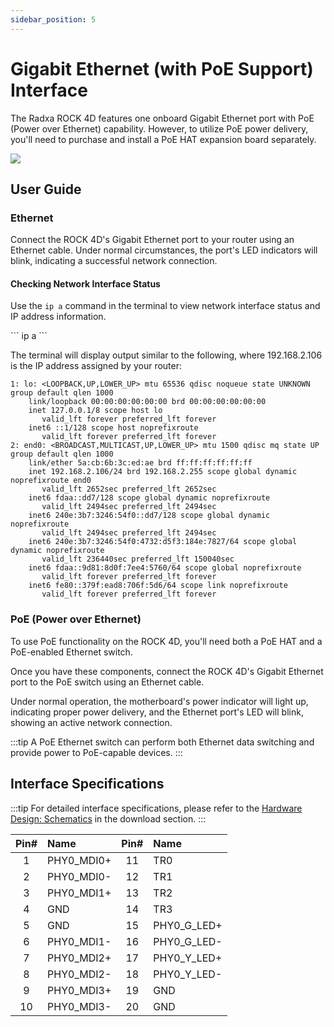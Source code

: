 ```yaml
---
sidebar_position: 5
---
```


# Gigabit Ethernet (with PoE Support) Interface

The Radxa ROCK 4D features one onboard Gigabit Ethernet port with PoE (Power over Ethernet) capability. However, to utilize PoE power delivery, you'll need to purchase and install a PoE HAT expansion board separately.

<div style={{textAlign: 'center'}}>
  <img src="/img/rock4/4d/rock4d-ethernet.webp" style={{width: '100%', maxWidth: '1200px'}} />
</div>

## User Guide

### Ethernet

Connect the ROCK 4D's Gigabit Ethernet port to your router using an Ethernet cable. Under normal circumstances, the port's LED indicators will blink, indicating a successful network connection.

#### Checking Network Interface Status

Use the `ip a` command in the terminal to view network interface status and IP address information.

<NewCodeBlock tip="radxa@radxa-4d$" type="device">
```
ip a
```
</NewCodeBlock>

The terminal will display output similar to the following, where 192.168.2.106 is the IP address assigned by your router:

```
1: lo: <LOOPBACK,UP,LOWER_UP> mtu 65536 qdisc noqueue state UNKNOWN group default qlen 1000
    link/loopback 00:00:00:00:00:00 brd 00:00:00:00:00:00
    inet 127.0.0.1/8 scope host lo
       valid_lft forever preferred_lft forever
    inet6 ::1/128 scope host noprefixroute
       valid_lft forever preferred_lft forever
2: end0: <BROADCAST,MULTICAST,UP,LOWER_UP> mtu 1500 qdisc mq state UP group default qlen 1000
    link/ether 5a:cb:6b:3c:ed:ae brd ff:ff:ff:ff:ff:ff
    inet 192.168.2.106/24 brd 192.168.2.255 scope global dynamic noprefixroute end0
       valid_lft 2652sec preferred_lft 2652sec
    inet6 fdaa::dd7/128 scope global dynamic noprefixroute
       valid_lft 2494sec preferred_lft 2494sec
    inet6 240e:3b7:3246:54f0::dd7/128 scope global dynamic noprefixroute
       valid_lft 2494sec preferred_lft 2494sec
    inet6 240e:3b7:3246:54f0:4732:d5f3:184e:7827/64 scope global dynamic noprefixroute
       valid_lft 236440sec preferred_lft 150040sec
    inet6 fdaa::9d81:8d0f:7ee4:5760/64 scope global noprefixroute
       valid_lft forever preferred_lft forever
    inet6 fe80::379f:ead8:706f:5d6/64 scope link noprefixroute
       valid_lft forever preferred_lft forever
```

### PoE (Power over Ethernet)

To use PoE functionality on the ROCK 4D, you'll need both a PoE HAT and a PoE-enabled Ethernet switch.

Once you have these components, connect the ROCK 4D's Gigabit Ethernet port to the PoE switch using an Ethernet cable.

Under normal operation, the motherboard's power indicator will light up, indicating proper power delivery, and the Ethernet port's LED will blink, showing an active network connection.

:::tip
A PoE Ethernet switch can perform both Ethernet data switching and provide power to PoE-capable devices.
:::

## Interface Specifications

:::tip
For detailed interface specifications, please refer to the [Hardware Design: Schematics](../download) in the download section.
:::

| Pin# | Name       | Pin# | Name        |
| :--: | :--------- | :--: | :---------- |
|  1   | PHY0_MDI0+ |  11  | TR0         |
|  2   | PHY0_MDI0- |  12  | TR1         |
|  3   | PHY0_MDI1+ |  13  | TR2         |
|  4   | GND        |  14  | TR3         |
|  5   | GND        |  15  | PHY0_G_LED+ |
|  6   | PHY0_MDI1- |  16  | PHY0_G_LED- |
|  7   | PHY0_MDI2+ |  17  | PHY0_Y_LED+ |
|  8   | PHY0_MDI2- |  18  | PHY0_Y_LED- |
|  9   | PHY0_MDI3+ |  19  | GND         |
|  10  | PHY0_MDI3- |  20  | GND         |
